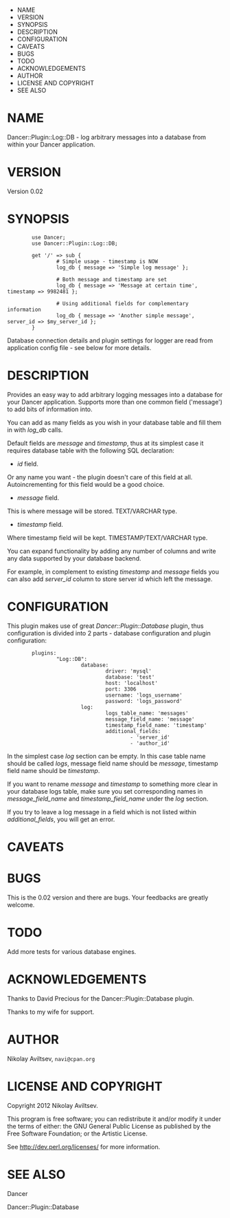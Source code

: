   * NAME
  * VERSION
  * SYNOPSIS
  * DESCRIPTION
  * CONFIGURATION
  * CAVEATS
  * BUGS
  * TODO
  * ACKNOWLEDGEMENTS
  * AUTHOR
  * LICENSE AND COPYRIGHT
  * SEE ALSO

# NAME

Dancer::Plugin::Log::DB - log arbitrary messages into a database from within
your Dancer application.

# VERSION

Version 0.02

# SYNOPSIS

    
            use Dancer;
            use Dancer::Plugin::Log::DB;
    
            get '/' => sub {
                    # Simple usage - timestamp is NOW 
                    log_db { message => 'Simple log message' };
    
                    # Both message and timestamp are set
                    log_db { message => 'Message at certain time', timestamp => 9982481 };
    
                    # Using additional fields for complementary information
                    log_db { message => 'Another simple message', server_id => $my_server_id }; 
            }

Database connection details and plugin settings for logger are read from
application config file - see below for more details.

# DESCRIPTION

Provides an easy way to add arbitrary logging messages into a database for
your Dancer application. Supports more than one common field ('message') to
add bits of information into.

You can add as many fields as you wish in your database table and fill them in
with _log_db_ calls.

Default fields are _message_ and _timestamp_, thus at its simplest case it
requires database table with the following SQL declaration:

  * _id_ field.

Or any name you want - the plugin doesn't care of this field at all.
Autoincrementing for this field would be a good choice.

  * _message_ field.

This is where message will be stored. TEXT/VARCHAR type.

  * _timestamp_ field.

Where timestamp field will be kept. TIMESTAMP/TEXT/VARCHAR type.

You can expand functionality by adding any number of columns and write any
data supported by your database backend.

For example, in complement to existing _timestamp_ and _message_ fields you
can also add _server_id_ column to store server id which left the message.

# CONFIGURATION

This plugin makes use of great _Dancer::Plugin::Database_ plugin, thus
configuration is divided into 2 parts - database configuration and plugin
configuration:

    
            plugins:
                    "Log::DB":
                            database:
                                    driver: 'mysql'
                                    database: 'test'
                                    host: 'localhost'
                                    port: 3306
                                    username: 'logs_username'
                                    password: 'logs_password'
                            log:
                                    logs_table_name: 'messages'
                                    message_field_name: 'message'
                                    timestamp_field_name: 'timestamp'
                                    additional_fields:
                                            - 'server_id'
                                            - 'author_id'

In the simplest case _log_ section can be empty. In this case table name
should be called _logs_, message field name should be _message_, timestamp
field name should be _timestamp_.

If you want to rename _message_ and _timestamp_ to something more clear in
your database logs table, make sure you set corresponding names in
_message_field_name_ and _timestamp_field_name_ under the _log_ section.

If you try to leave a log message in a field which is not listed within
_additional_fields_, you will get an error.

# CAVEATS

# BUGS

This is the 0.02 version and there are bugs. Your feedbacks are greatly
welcome.

# TODO

Add more tests for various database engines.

# ACKNOWLEDGEMENTS

Thanks to David Precious for the Dancer::Plugin::Database plugin.

Thanks to my wife for support.

# AUTHOR

Nikolay Aviltsev, `navi@cpan.org`

# LICENSE AND COPYRIGHT

Copyright 2012 Nikolay Aviltsev.

This program is free software; you can redistribute it and/or modify it under
the terms of either: the GNU General Public License as published by the Free
Software Foundation; or the Artistic License.

See <http://dev.perl.org/licenses/> for more information.

# SEE ALSO

Dancer

Dancer::Plugin::Database


